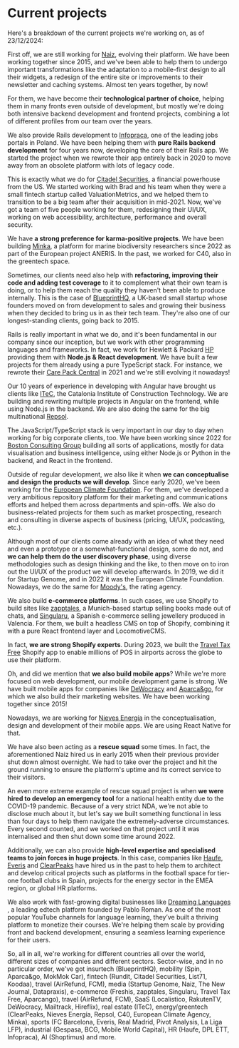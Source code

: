 # Current projects

Here's a breakdown of the current projects we're working on, as of 23/12/2024:

First off, we are still working for <a href="https://naiz.eus" title="Naiz" target="_blank">Naiz</a>, evolving their platform. We have been working together since 2015, and we've been able to help them to undergo important transformations like the adaptation to a mobile-first design to all their widgets, a redesign of the entire site or improvements to their newsletter and caching systems. Almost ten years together, by now!

For them, we have become their <strong>technological partner of choice</strong>, helping them in many fronts even outside of development, but mostly we're doing both intensive backend development and frontend projects, combining a lot of different profiles from our team over the years.

We also provide Rails development to <a href="https://infopraca.pl/" title="Infopraca" target="_blank">Infopraca</a>, one of the leading jobs portals in Poland. We have been helping them with <strong>pure Rails backend development</strong> for four years now, developing the core of their Rails app. We started the project when we rewrote their app entirely back in 2020 to move away from an obsolete platform with lots of legacy code.

This is exactly what we do for <a href="https://www.citadelsecurities.com/" title="Citadel Securities" target="_blank">Citadel Securities</a>, a financial powerhouse from the US. We started working with Brad and his team when they were a small fintech startup called ValuationMetrics, and we helped them to transition to be a big team after their acquisition in mid-2021. Now, we've got a team of five people working for them, redesigning their UI/UX, working on web accessibility, architecture, performance and overall security.

We have <strong>a strong preference for karma-positive projects</strong>. We have been building <a href="https://minka-sdg.org/" title="Minka" target="_blank">Minka</a>, a platform for marine biodiversity researchers since 2022 as part of the European project ANERIS. In the past, we worked for C40, also in the greentech space.

Sometimes, our clients need also help with <strong>refactoring, improving their code and adding test coverage</strong> to it to complement what their own team is doing, or to help them reach the quality they haven't been able to produce internally. This is the case of <a href="http://www.blueprinthq.com/" title="BlueprintHQ" target="_blank">BlueprintHQ</a>, a UK-based small startup whose founders moved on from development to sales and growing their business when they decided to bring us in as their tech team. They're also one of our longest-standing clients, going back to 2015.

Rails is really important in what we do, and it's been fundamental in our company since our inception, but we work with other programming languages and frameworks. In fact, we work for Hewlett & Packard <a href="https://www.hp.com" title="HP" target="_blank">HP</a> providing them with <strong>Node.js & React development</strong>. We have built a few projects for them already using a pure TypeScript stack. For instance, we rewrote their <a href="https://cpc2.ext.hp.com/" title="Care Pack Central" target="_blank">Care Pack Central</a> in 2021 and we're still evolving it nowadays!

Our 10 years of experience in developing with Angular have brought us clients like <a href="https://en.itec.cat/" title="ITeC" target="_blank">ITeC</a>, the Catalonia Institute of Construction Technology. We are building and rewriting multiple projects in Angular on the frontend, while using Node.js in the backend. We are also doing the same for the big multinational <a href="https://www.repsol.com/es/index.cshtml" title="Repsol" target="_blank">Repsol</a>.

The JavaScript/TypeScript stack is very important in our day to day when working for big corporate clients, too. We have been working since 2022 for <a href="https://www.bcg.com/" title="Boston Consulting Group" target="_blank">Boston Consulting Group</a> building all sorts of applications, mostly for data visualisation and business intelligence, using either Node.js or Python in the backend, and React in the frontend.

Outside of regular development, we also like it when <strong>we can conceptualise and design the products we will develop</strong>. Since early 2020, we've been working for the <a href="https://europeanclimate.org/" title="European Climate Foundation" target="_blank">European Climate Foundation</a>. For them, we've developed a very ambitious repository platform for their marketing and communications efforts and helped them across departments and spin-offs. We also do business-related projects for them such as market prospecting, research and consulting in diverse aspects of business (pricing, UI/UX, podcasting, etc.).

Although most of our clients come already with an idea of what they need and even a prototype or a somewhat-functional design, some do not, and <strong>we can help them do the user discovery phase</strong>, using diverse methodologies such as design thinking and the like, to then move on to iron out the UI/UX of the product we will develop afterwards. In 2019, we did it for Startup Genome, and in 2022 it was the European Climate Foundation. Nowadays, we do the same for [Moody's](https://moodys.com/), the rating agency.

We also build <strong>e-commerce platforms</strong>. In such cases, we use Shopify to build sites like <a href="http://www.zapptales.de" title="zapptales" target="_blank">zapptales</a>, a Munich-based startup selling books made out of chats, and <a href="https://www.singularu.com" title="Singularu" target="_blank">Singularu</a>, a Spanish e-commerce selling jewellery produced in Valencia. For them, we built a headless CMS on top of Shopify, combining it with a pure React frontend layer and LocomotiveCMS.

In fact, <strong>we are strong Shopify experts</strong>. During 2023, we built the <a href="https://www.traveltaxfree.com/en/" title="Travel Tax Free" target="_blank">Travel Tax Free</a> Shopify app to enable millions of POS in airports across the globe to use their platform.

Oh, and did we mention that <strong>we also build mobile apps</strong>? While we're more focused on web development, our mobile development game is strong. We have built mobile apps for companies like <a href="https://www.dewocracy.com" title="DeWocracy" target="_blank">DeWocracy</a> and <a href="https://www.aparcandgo.com/en/" title="Aparca&go" target="_blank">Aparca&go</a>, for which we also build their marketing websites. We have been working together since 2015!

Nowadays, we are working for <a href="https://www.nievesenergia.com/" title="Nieves Energia" target="_blank">Nieves Energía</a> in the conceptualisation, design and development of their mobile apps. We are using React Native for that.

We have also been acting as a <strong>rescue squad</strong> some times. In fact, the aforementioned Naiz hired us in early 2015 when their previous provider shut down almost overnight. We had to take over the project and hit the ground running to ensure the platform's uptime and its correct service to their visitors.

An even more extreme example of rescue squad project is when <strong>we were hired to develop an emergency tool</strong> for a national health entity due to the COVID-19 pandemic. Because of a very strict NDA, we're not able to disclose much about it, but let's say we built something functional in less than four days to help them navigate the extremely-adverse circumstances. Every second counted, and we worked on that project until it was internalised and then shut down some time around 2022.

Additionally, we can also provide <strong>high-level expertise and specialised teams to join forces in huge projects</strong>. In this case, companies like <a href="https://www.haufegroup.com/en/home" title="Haufe" target="_blank">Haufe</a>, <a href="https://www.everis.com/global/en" title="Everis" target="_blank">Everis</a> and <a href="https://www.clearpeaks.com/" title="ClearPeaks" target="_blank">ClearPeaks</a> have hired us in the past to help them to architect and develop critical projects such as platforms in the football space for tier-one football clubs in Spain, projects for the energy sector in the EMEA region, or global HR platforms.

We also work with fast-growing digital businesses like <a href="https://www.dreamingspanish.com/" title="Dreaming Languages" target="_blank">Dreaming Languages</a> , a leading edtech platform founded by Pablo Roman. As one of the most popular YouTube channels for language learning, they’ve built a thriving platform to monetize their courses. We're helping them scale by providing front and backend development, ensuring a seamless learning experience for their users.

So, all in all, we're working for different countries all over the world, different sizes of companies and different sectors. Sector-wise, and in no particular order, we've got insurtech (BlueprintHQ), mobility (Spin, Aparca&go, MokMok Car), fintech (Rundit, Citadel Securities, List71, Koodaa), travel (AirRefund, FCM), media (Startup Genome, Naiz, The New Journal, Datapraxis), e-commerce (Freshis, zapptales, Singularu, Travel Tax Free, Aparcango), travel (AirRefund, FCM), SaaS (Localistico, RakutenTV, DeWocracy, Mailtrack, Hireflix), real estate (ITeC), energy/greentech (ClearPeaks, Nieves Energía, Repsol, C40, European Climate Agency, Minka), sports (FC Barcelona, Everis, Real Madrid, Pivot Analysis, La Liga LFP), industrial (Gespasa, BCG, Mobile World Capital), HR (Haufe, DPL ETT, Infopraca), AI (Shoptimus) and more.


